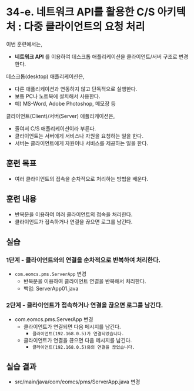 # 34-e. 네트워크 API를 활용한 C/S 아키텍처 : 다중 클라이언트의 요청 처리

이번 훈련에서는,
- **네트워크 API** 를 이용하여 데스크톱 애플리케이션을 클라이언트/서버 구조로 변경한다.

데스크톱(desktop) 애플리케이션은,
- 다른 애플리케이션과 연동하지 않고 단독적으로 실행한다.
- 보통 PC나 노트북에 설치해서 사용한다.
- 예) MS-Word, Adobe Photoshop, 메모장 등

클라이언트(Client)/서버(Server) 애플리케이션은,
- 줄여서 C/S 애플리케이션이라 부른다.
- 클라이언트는 서버에게 서비스나 자원을 요청하는 일을 한다.
- 서버는 클라이언트에게 자원이나 서비스를 제공하는 일을 한다.

## 훈련 목표
- 여러 클라이언트의 접속을 순차적으로 처리하는 방법을 배운다.

## 훈련 내용
- 반복문을 이용하여 여러 클라이언트의 접속을 처리한다.
- 클라이언트가 접속하거나 연결을 끊으면 로그를 남긴다.

## 실습

### 1단계 - 클라이언트와의 연결을 순차적으로 반복하여 처리한다.

- `com.eomcs.pms.ServerApp` 변경
  - 반복문을 이용하여 클라이언트 연결을 반복해서 처리한다.
  - 백업: ServerApp01.java

### 2단계 - 클라이언트가 접속하거나 연결을 끊으면 로그를 남긴다.


- com.eomcs.pms.ServerApp 변경
  - 클라이언트가 연결되면 다음 메시지를 남긴다.
    - `클라이언트(192.168.0.5)가 연결되었습니다.`
  - 클라이언트가 연결을 끊으면 다음 메시지를 남긴다.
    - `클라이언트(192.168.0.5)와의 연결을 끊었습니다.`


## 실습 결과
- src/main/java/com/eomcs/pms/ServerApp.java 변경
